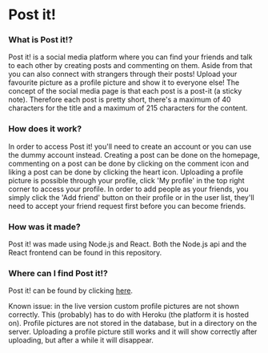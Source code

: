 # Post it!

### What is Post it!?
Post it! is a social media platform where you can find your friends and talk to each other by creating posts and commenting on them. Aside from that you can also connect with strangers through their posts! Upload your favourite picture as a profile picture and show it to everyone else! The concept of the social media page is that each post is a post-it (a sticky note). Therefore each post is pretty short, there's a maximum of 40 characters for the title and a maximum of 215 characters for the content.

### How does it work?
In order to access Post it! you'll need to create an account or you can use the dummy account instead. Creating a post can be done on the homepage, commenting on a post can be done by clicking on the comment icon and liking a post can be done by clicking the heart icon. Uploading a profile picture is possible through your profile, click 'My profile' in the top right corner to access your profile. In order to add people as your friends, you simply click the 'Add friend' button on their profile or in the user list, they'll need to accept your friend request first before you can become friends.

### How was it made?
Post it! was made using Node.js and React. Both the Node.js api and the React frontend can be found in this repository. 

### Where can I find Post it!?
Post it! can be found by clicking [here](https://post-it-odinbook.herokuapp.com/frontend).

Known issue: in the live version custom profile pictures are not shown correctly. This (probably) has to do with Heroku (the platform it is hosted on). Profile pictures are not stored in the database, but in a directory on the server. Uploading a profile picture still works and it will show correctly after uploading, but after a while it will disappear.
